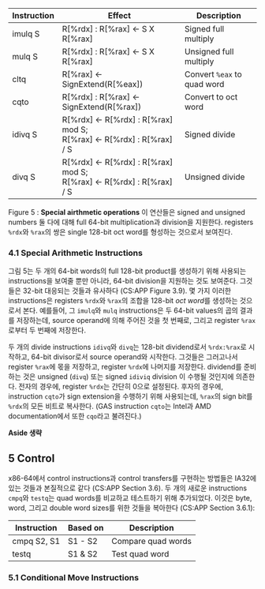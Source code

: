 | Instruction | Effect                                                       | Description                 |
| ----------- | ------------------------------------------------------------ | --------------------------- |
| imulq S     | R[%rdx] : R[%rax] <- S X R[%rax]                             | Signed full multiply        |
| mulq S      | R[%rdx] : R[%rax] <- S X R[%rax]                             | Unsigned full multiply      |
| cltq        | R[%rax] <- SignExtend(R[%eax])                               | Convert `%eax` to quad word |
| cqto        | R[%rdx] : R[%rax] <- SignExtend(R[%rax])                     | Convert to oct word         |
| idivq S     | R[%rdx] <- R[%rdx] : R[%rax] mod S;<br />R[%rax] <- R[%rdx] : R[%rax] / S | Signed divide               |
| divq S      | R[%rdx] <- R[%rdx] : R[%rax] mod S;<br />R[%rax] <- R[%rdx] : R[%rax] / S | Unsigned divide             |

Figure 5 : **Special airthmetic operations** 이 연산들은 signed and unsigned numbers 둘 다에 대해 full 64-bit multiplication과 division을 지원한다. registers `%rdx`와 `%rax`의 쌍은 single 128-bit oct word를 형성하는 것으로서 보여진다.



### 4.1 Special Arithmetic Instructions

그림 5는 두 개의 64-bit words의 full 128-bit product를 생성하기 위해 사용되는 instructions을 보여줄 뿐만 아니라, 64-bit division을 지원하는 것도 보여준다. 그것들은 32-bit 대응되는 것들과 유사하다 (CS:APP Figure 3.9). 몇 가지 이러한 instructions은 registers `%rdx`와 `%rax`의 조합을 128-bit *oct word*를 생성하는 것으로서 본다. 예를들어, 그 `imulq`와 `mulq` instructions은 두 64-bit values의 곱의 결과를  저장하는데, source operand에 의해 주어진 것을 첫 번째로, 그리고 register `%rax`로부터 두 번째에 저장한다.

두 개의 divide instructions `idivq`와 `divq`는 128-bit dividend로서 `%rdx:%rax`로 시작하고, 64-bit divisor로서 source operand와 시작한다. 그것들은 그러고나서 register `%rax`에 몫을 저장하고, register `%rdx`에 나머지를 저장한다. dividend를 준비하는 것은 unsigned (`divq`) 또는 signed `idiviq` division 이 수행될 것인지에 의존한다. 전자의 경우에, register `%rdx`는 간단히 0으로 설정된다. 후자의 경우에, instruction `cqto`가 sign extension을 수행하기 위해 사용되는데, `%rax`의 sign bit를 `%rdx`의 모든 비트로 복사한다. (GAS instruction `cqto`는 Intel과 AMD documentation에서 또한 `cqo`라고 불려진다.)



**Aside 생략**



## 5 Control

x86-64에서 control instructions과 control transfers를 구현하는 방법들은 IA32에 있는 것들과 본질적으로 같다 (CS:APP Section 3.6). 두 개의 새로운 instructions `cmpq`와 `testq`는 quad words를 비교하교 테스트하기 위해 추가되었다. 이것은 byte, word, 그리고 double word sizes를 위한 것들을 복아한다 (CS:APP Section 3.6.1):

| Instruction | Based on | Description        |
| ----------- | -------- | ------------------ |
| cmpq S2, S1 | S1 - S2  | Compare quad words |
| testq       | S1 & S2  | Test quad word     |



### 5.1 Conditional Move Instructions

